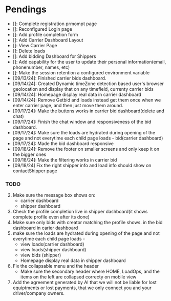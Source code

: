 # Pendings

* []: Complete registration prmompt page
* []: Reconfigured Login page
* []: Add profile completion form
* []: Add Carrier Dashboard Layout
* []: View Carrier Page
* []: Delete loads
* []: Add bidding Dashboard for Shippers
* []: Add capability for the user to update their personal information(email, phonenumber, names, etc)
* []: Make the session retention a configured environment variable
* [09/13/24]: Finished carrier bids dashboard.
* [09/14/24]: Created Dynamic timeZone detection based user's browser geolocation and display that on any timefield, currenty carrier bids
* [09/14/24]: Homepage display real data in carrier dashboard
* [09/14/24]: Remove Getbid and loads instead get them once when we enter carrier page, and then just move them around.
* [09/17/24]: Make the buttons works in carrier bid dashboard(delete and chat)
* [09/17/24]: Finish the chat window and responsiveness of the bid dashboard.
* [09/17/24]: Make sure the loads are hydrated during opening of the page and not everytime each child page loads - bid(carrier dashboard)
* [09/17/24]: Made the bid dashboard responsive
* [09/18/24]: Remove the footer on smaller screens and only keep it on the bigger ones
* [09/18/24]:  Make the filtering works in carrier bid
* [09/18/24] Fix the right shipper info and load info should show on contactShipper page

### TODO

2. Make sure the message box shows on:
    - carrier dashboard
    - shipper dashboard
3. Check the profile completion live in shipper dashboard(it shows complete profile even after its done)
4. Make sure only bids with creator matching the profile shows. in the bid dashboard in carier dashboard
5. make sure the loads are hydrated during opening of the page and not everytime each child page loads - 
    - view loads(carrier dashboard)
    - view loads(shipper dashboard)
    - view bids (shipper)
    - Homepage display real data in shipper dashboard
6. Fix the collapsable menu and the header 
    - Make sure the secondary header where HOME, LoadOps, and the items on the left are collapsed correcty on mobile view
7. Add the agreement generated by AI that we will not be liable for lost equiptments or lost payments, that we only connect you and your driver/company owners.